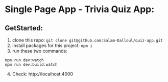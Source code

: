 # Single Page App - Trivia Quiz App:

## GetStarted:
1. clone this repo: ``` git clone git@github.com:Salam-Dalloul/quiz-app.git ```
2. install packages for this project: ``` npm i ```
3. run these two commands:
```
npm run dev:watch
npm run dev:build:watch
```
4. Check: http://localhost:4000
